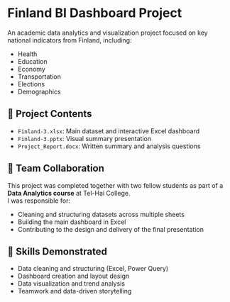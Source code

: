 # Finland BI Dashboard Project

An academic data analytics and visualization project focused on key national indicators from Finland, including:

- Health  
- Education  
- Economy  
- Transportation  
- Elections  
- Demographics  

## 📁 Project Contents
- `Finland-3.xlsx`: Main dataset and interactive Excel dashboard  
- `Finland-3.pptx`: Visual summary presentation  
- `Project_Report.docx`: Written summary and analysis questions  

## 👥 Team Collaboration
This project was completed together with two fellow students as part of a **Data Analytics course** at Tel-Hai College.  
I was responsible for:
- Cleaning and structuring datasets across multiple sheets  
- Building the main dashboard in Excel  
- Contributing to the design and delivery of the final presentation  

## 🧠 Skills Demonstrated
- Data cleaning and structuring (Excel, Power Query)  
- Dashboard creation and layout design  
- Data visualization and trend analysis  
- Teamwork and data-driven storytelling
